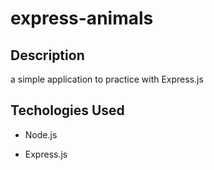 # express-animals

## Description

a simple application to practice with Express.js

## Techologies Used

- Node.js

- Express.js
